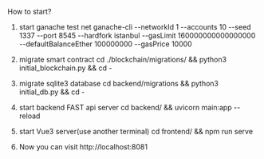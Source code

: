 How to start?

1. start  ganache test net
ganache-cli --networkId 1 --accounts 10 --seed 1337 --port 8545 --hardfork istanbul --gasLimit  160000000000000000 --defaultBalanceEther  100000000 --gasPrice 10000

2. migrate smart contract
cd ./blockchain/migrations/ && python3 initial_blockchain.py && cd -

3. migrate sqlite3 database
cd backend/migrations && python3 initial_db.py && cd -

4. start backend FAST api server 
cd backend/ &&  uvicorn main:app --reload

5. start Vue3 server(use another terminal)
cd frontend/ && npm run serve

6. Now you can visit http://localhost:8081
